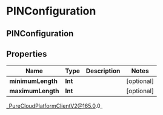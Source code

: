 # PINConfiguration

## PINConfiguration

## Properties

|Name | Type | Description | Notes|
|------------ | ------------- | ------------- | -------------|
| **minimumLength** | **Int** |  | [optional] |
| **maximumLength** | **Int** |  | [optional] |



_PureCloudPlatformClientV2@165.0.0_
